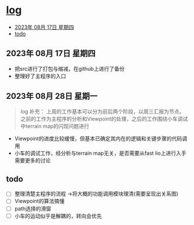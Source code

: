 # [log](https://github.com/shu1ong/gitblog/issues/24)

- [2023年 08月 17日 星期四](#2023年-08月-17日-星期四)
- [todo](#todo)



## 2023年 08月 17日 星期四

+ 把src进行了打包与缩减，在github上进行了备份
+ 整理好了主程序的入口



## 2023年 08月 28日 星期一

> log 补充：
上周的工作基本可以分为前后两个阶段，以周三汇报为节点。
之前的工作为主程序的分析和Viewpoint的处理，之后的工作围绕小车调试中terrain map的闪现问题进行

+  Viewpoint的进度比较缓慢，但基本已确定其内在的逻辑和关键步骤的代码调用
+  小车的调试工作，经分析与terrain map无关，是否需要从fast lio上进行入手需要更多的讨论


## todo
- [ ] 整理清楚主程序的流程 ->将大概的功能调用模块理清(需要呈现出关系图)
- [ ] Viewpoint的算法搞懂
- [ ] path选择的滑窗
- [ ] 小车的运动似乎是解耦的，转向会优先  
